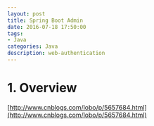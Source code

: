 ```yaml
---
layout: post
title: Spring Boot Admin
date: 2016-07-18 17:50:00
tags:
- Java
categories: Java
description: web-authentication
---
```


# 1. Overview

[http://www.cnblogs.com/lobo/p/5657684.html](http://www.cnblogs.com/lobo/p/5657684.html)
